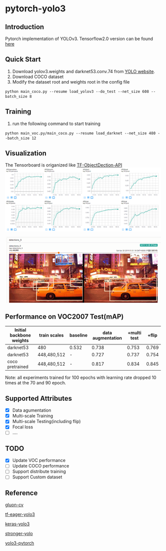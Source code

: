 # pytorch-yolo3 

## Introduction
Pytorch implementation of YOLOv3. Tensorflow2.0 version can be found [here](https://github.com/wlguan/tensorflow2.0-yolov3)

## Quick Start 
1. Download yolov3.weights and darknet53.conv.74 from [YOLO website](http://pjreddie.com/darknet/yolo/).
2. Download COCO dataset
3. Modify the dataset root and weights root in the config file
```
python main_coco.py --resume load_yolov3 --do_test --net_size 608 --batch_size 8
```

## Training
1. run the following command to start training
```
python main_voc.py/main_coco.py --resume load_darknet --net_size 480 --batch_size 12
```

## Visualization
The Tensorboard is origanized like [TF-ObjectDection-API](https://github.com/tensorflow/models/tree/master/research/object_detection)
![Ap of all categories](assests/board.png)

![GT VS Prediction across time](assests/board.gif)

## Performance on VOC2007 Test(mAP)
Initial backbone weights | train scales| baseline|data augmentation | +multi test|+flip|
| ------ | ------ | ------ | ------ | ------ | ------ |
darknet53| 480|0.532|0.738|0.753|0.769
darknet53| 448,480,512|-|0.727|0.737|0.754
 coco pretrained | 448,480,512|-|0.817|0.834|0.845

Note: all experiments trained for 100 epochs with learning rate dropped 10 times at the 70 and 90 epoch.
## Supported Attributes
- [x] Data agumentation  
- [x] Multi-scale Training 
- [x] Multi-scale Testing(including flip)
- [x] Focal loss  
- [ ] ....
## TODO
- [x] Update VOC performance
- [ ] Update COCO performance
- [ ] Support distribute training
- [ ] Support Custom dataset  

## Reference
[gluon-cv](https://github.com/dmlc/gluon-cv)

[tf-eager-yolo3](https://github.com/penny4860/tf-eager-yolo3)

[keras-yolo3](https://github.com/qqwweee/keras-yolo3)

[stronger-yolo](https://github.com/Stinky-Tofu/Stronger-yolo)

[yolo3-pytorch](https://github.com/zhanghanduo/yolo3_pytorch)
